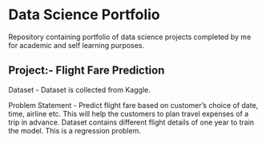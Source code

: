 # Data Science Portfolio

Repository containing portfolio of data science projects completed by me for academic and self learning purposes.

## Project:- Flight Fare Prediction
</b> Dataset </b>- Dataset is collected from Kaggle.
  
</b> Problem Statement </b>- Predict flight fare based on customer’s choice of date, time, airline etc. This will help the customers to plan travel expenses of a trip in advance. 
Dataset contains different flight details of one year to train the model. This is a regression problem.
